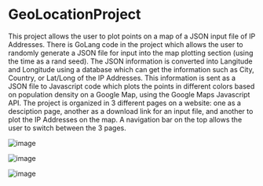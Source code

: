 # GeoLocationProject

This project allows the user to plot points on a map of a JSON input file of IP Addresses. There is GoLang code in the project which allows the user to randomly generate a JSON file for input into the map plotting section (using the time as a rand seed). The JSON information is converted into Langitude and Longitude using a database which can get the information such as City, Country, or Lat/Long of the IP Addresses. This information is sent as a JSON file to Javascript code which plots the points in different colors based on population density on a Google Map, using the Google Maps Javascript API. The project is organized in 3 different pages on a website: one as a desciption page, another as a download link for an input file, and another to plot the IP Addresses on the map. A navigation bar on the top allows the user to switch between the 3 pages.

![image](https://user-images.githubusercontent.com/66976326/128273743-52227f14-3f21-4b06-981c-779499e6732f.png)

![image](https://user-images.githubusercontent.com/66976326/128273760-72a6b038-ad74-4c0d-b5dc-363094caccc2.png)

![image](https://user-images.githubusercontent.com/66976326/128273785-f5bff8bb-f18f-4af1-83d2-3fb0e846eeb4.png)

